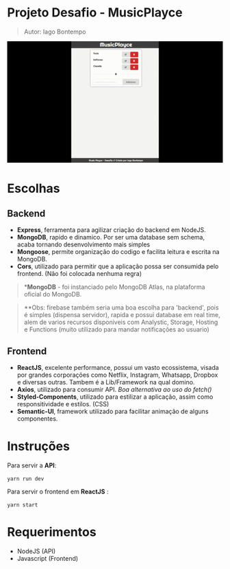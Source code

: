 # Projeto Desafio - MusicPlayce
> Autor: Iago Bontempo

![demo](https://github.com/iagobontempo/musicplayce/blob/master/demo.gif)

# Escolhas
## Backend
- **Express**, ferramenta para agilizar criação do backend em NodeJS.
- **MongoDB**, rapido e dinamico. Por ser uma database sem schema, acaba tornando desenvolvimento mais simples
- **Mongoose**, permite organização do codigo e facilita leitura e escrita na MongoDB.
- **Cors**, utilizado para permitir que a aplicação possa ser consumida pelo frontend. (Não foi colocada nenhuma regra)

> ***MongoDB** - foi instanciado pelo MongoDB Atlas, na plataforma oficial do MongoDB.

> **Obs: firebase também seria uma boa escolha para 'backend', pois é simples (dispensa servidor), rapida e possui database em real time, alem de varios recursos disponiveis com Analystic, Storage, Hosting e Functions (muito utilizado para mandar notificações ao usuario)

## Frontend
- **ReactJS**, excelente performance, possui um vasto ecossistema, visada por grandes corporações como Netflix, Instagram, Whatsapp, Dropbox e diversas outras.
Tambem é a Lib/Framework na qual domino.
- **Axios**, utilizado para consumir API. _Boa alternativa ao uso do fetch()_
- **Styled-Components**, utilizado para estilizar a aplicação, assim como responsitividade e estilos. (CSS)
- **Semantic-UI**, framework utilizado para facilitar animação de alguns componentes.

# Instruções 
Para servir a **API**:
```
yarn run dev
```

Para servir o frontend em **ReactJS** :
```
yarn start
```

# Requerimentos

- NodeJS (API)
- Javascript (Frontend)


